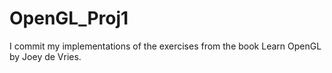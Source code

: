# OpenGL_Proj1

I commit my implementations of the exercises from the book Learn OpenGL by Joey de Vries.
